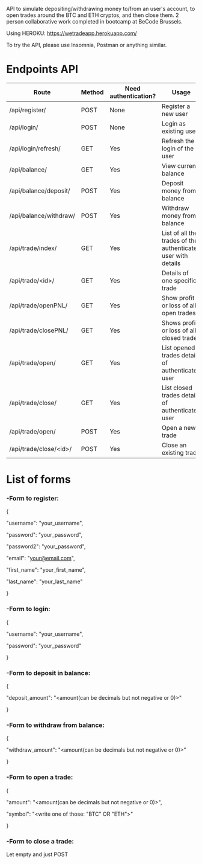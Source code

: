 API to simulate depositing/withdrawing money to/from an user's account, to open trades around the BTC and ETH cryptos, and then close them.
2 person collaborative work completed in bootcamp at BeCode Brussels.

Using HEROKU: https://wetradeapp.herokuapp.com/

To try the API, please use Insomnia, Postman or anything similar.

# Endpoints API

 Route  | Method | Need authentication? | Usage 
 ------ | -------| -------------| -----
 /api/register/  | POST | None | Register a new user 
 /api/login/ | POST | None | Login as existing user 
 /api/login/refresh/ | GET | Yes | Refresh the login of the user
 /api/balance/ | GET | Yes | View current balance 
 /api/balance/deposit/ | POST | Yes | Deposit money from balance
 /api/balance/withdraw/ | POST | Yes | Withdraw money from balance
 /api/trade/index/ | GET | Yes | List of all the trades of the authenticated user with details
 /api/trade/<id<id>>/ | GET | Yes | Details of one specific trade
 /api/trade/openPNL/ | GET | Yes | Show profit or loss of all open trades
 /api/trade/closePNL/ | GET | Yes | Shows profit or loss of all closed trades
 /api/trade/open/ | GET | Yes | List opened trades details of authenticated user
 /api/trade/close/ | GET | Yes | List closed trades details of authenticated user
 /api/trade/open/ | POST | Yes | Open a new trade 
 /api/trade/close/<id<id>>/ | POST | Yes | Close an existing trade

 
 
# List of forms
 
 
 
### **-Form to register:**
 
 {
 
 "username": "your_username",

  "password": "your_password", 

  "password2": "your_password",

  "email": "your@email.com",

  "first_name": "your_first_name",

  "last_name": "your_last_name"

 }
 
 
 
### **-Form to login:** 
 
 {
 
 "username": "your_username",
 
  "password": "your_password"
 
 }
 
 
 
### **-Form to deposit in balance:** 
 
 {
 
 "deposit_amount": "<amount(can be decimals but not negative or 0)>"
 
 }
 
 
 
### **-Form to withdraw from balance:** 
 
 {
 
"withdraw_amount": "<amount(can be decimals but not negative or 0)>"
 
 }
 
 
 
###  **-Form to open a trade:** 
 
 {
 
"amount": "<amount(can be decimals but not negative or 0)>",
 
 "symbol": "<write one of those: "BTC" OR "ETH">"
 
 }
 
 
 
###  **-Form to close a trade:** 
 
 Let empty and just POST
 
